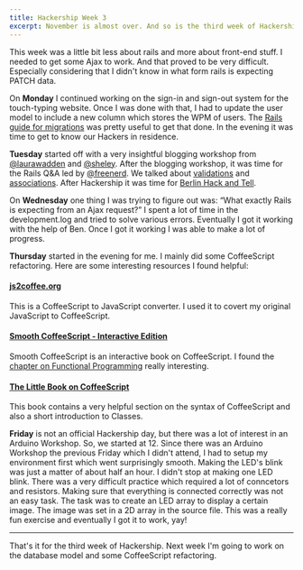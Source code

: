 ```yaml
---
title: Hackership Week 3
excerpt: November is almost over. And so is the third week of Hackership. Check out what I worked on this week.
---
```


This week was a little bit less about rails and more about front-end stuff. I needed to get some Ajax to work. And that proved to be very difficult. Especially considering that I didn't know in what form rails is expecting PATCH data.

On **Monday** I continued working on the sign-in and sign-out system for the touch-typing website. Once I was done with that, I had to update the user model to include a new column which stores the WPM of users. The [Rails guide for migrations](http://guides.rubyonrails.org/migrations.html) was pretty useful to get that done. In the evening it was time to get to know our Hackers in residence.


**Tuesday** started off with a very insightful blogging workshop from [@laurawadden](https://twitter.com/laurawadden) and [@sheley](https://twitter.com/sheley).
After the blogging workshop, it was time for the Rails Q&A led by [@freenerd](https://twitter.com/freenerd). We talked about [validations](http://edgeguides.rubyonrails.org/active_record_validations.html) and [associations](http://guides.rubyonrails.org/association_basics.html). After Hackership it was time for [Berlin Hack and Tell](http://www.meetup.com/Berlin-Hack-and-Tell/events/151270052/).

On **Wednesday** one thing I was trying to figure out was: <q>What exactly Rails is expecting from an Ajax request?</q> I spent a lot of time in the development.log and tried to solve various errors. Eventually I got it working with the help of Ben. Once I got it working I was able to make a lot of progress.


**Thursday** started in the evening for me. I mainly did some CoffeeScript refactoring. Here are some interesting resources I found helpful:


#### [js2coffee.org](http://js2coffee.org)

This is a CoffeeScript to JavaScript converter. I used it to covert my original JavaScript to CoffeeScript.

#### [Smooth CoffeeScript - Interactive Edition](http://autotelicum.github.io/Smooth-CoffeeScript/interactive/interactive-coffeescript.html)

Smooth CoffeeScript is an interactive book on CoffeeScript. I found the [chapter on Functional Programming](http://autotelicum.github.io/Smooth-CoffeeScript/interactive/interactive-coffeescript.html#functional-programming) really interesting.

#### [The Little Book on CoffeeScript](http://arcturo.github.io/library/coffeescript/)

This book contains a very helpful section on the syntax of CoffeeScript and also a short introduction to Classes.


**Friday** is not an official Hackership day, but there was a lot of interest in an Arduino Workshop. So, we started at 12. Since there was an Arduino Workshop the previous Friday which I didn't attend, I had to setup my environment first which went surprisingly smooth. Making the LED's blink was just a matter of about half an hour. I didn't stop at making one LED blink. There was a very difficult practice which required a lot of conncetors and resistors. Making sure that everything is connected correctly was not an easy task. The task was to create an LED array to display a certain image. The image was set in a 2D array in the source file. This was a really fun exercise and eventually I got it to work, yay!

---

That's it for the third week of Hackership. Next week I'm going to work on the database model and some CoffeeScript refactoring.
